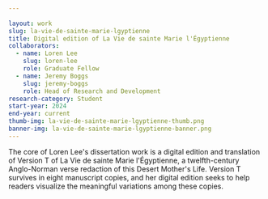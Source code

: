 ```yaml
---
    
layout: work
slug: la-vie-de-sainte-marie-lgyptienne
title: Digital edition of La Vie de sainte Marie l'Égyptienne
collaborators: 
  - name: Loren Lee
    slug: loren-lee
    role: Graduate Fellow
  - name: Jeremy Boggs
    slug: jeremy-boggs
    role: Head of Research and Development
research-category: Student
start-year: 2024
end-year: current
thumb-img: la-vie-de-sainte-marie-lgyptienne-thumb.png
banner-img: la-vie-de-sainte-marie-lgyptienne-banner.png
---
```

The core of Loren Lee's dissertation work is a digital edition and translation of Version T of La Vie de sainte Marie l'Égyptienne, a twelfth-century Anglo-Norman verse redaction of this Desert Mother's Life. Version T survives in eight manuscript copies, and her digital edition seeks to help readers visualize the meaningful variations among these copies.